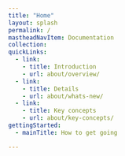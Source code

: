 ```yaml
---
title: "Home"
layout: splash
permalink: /
mastheadNavItem: Documentation
collection:
quickLinks:
  - link:
    - title: Introduction
    - url: about/overview/
  - link:
    - title: Details
    - url: about/whats-new/
  - link:
    - title: Key concepts
    - url: about/key-concepts/
gettingStarted:
  - mainTitle: How to get going

---
```

